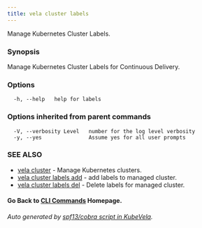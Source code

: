 ```yaml
---
title: vela cluster labels
---
```


Manage Kubernetes Cluster Labels.

### Synopsis

Manage Kubernetes Cluster Labels for Continuous Delivery.

### Options

```
  -h, --help   help for labels
```

### Options inherited from parent commands

```
  -V, --verbosity Level   number for the log level verbosity
  -y, --yes               Assume yes for all user prompts
```

### SEE ALSO

* [vela cluster](vela_cluster)	 - Manage Kubernetes clusters.
* [vela cluster labels add](vela_cluster_labels_add)	 - add labels to managed cluster.
* [vela cluster labels del](vela_cluster_labels_del)	 - Delete labels for managed cluster.

#### Go Back to [CLI Commands](vela) Homepage.


###### Auto generated by [spf13/cobra script in KubeVela](https://github.com/kubevela/kubevela/tree/master/hack/docgen).
